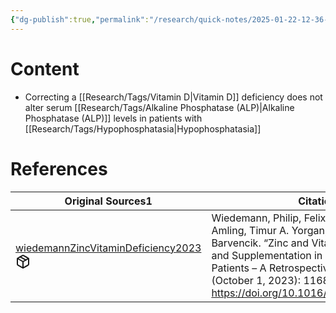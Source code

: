 ```yaml
---
{"dg-publish":true,"permalink":"/research/quick-notes/2025-01-22-12-36-35/","updated":"2025-01-28T19:06:32-05:00"}
---
```


# Content
- Correcting a [[Research/Tags/Vitamin D\|Vitamin D]] deficiency does not alter serum [[Research/Tags/Alkaline Phosphatase (ALP)\|Alkaline Phosphatase (ALP)]] levels in patients with [[Research/Tags/Hypophosphatasia\|Hypophosphatasia]]
# References
<div><table class="dataview table-view-table"><thead class="table-view-thead"><tr class="table-view-tr-header"><th class="table-view-th"><span>Original Sources</span><span class="dataview small-text">1</span></th><th class="table-view-th"><span>Citations</span></th></tr></thead><tbody class="table-view-tbody"><tr><td><span><a data-tooltip-position="top" aria-label="Research/Evidence Sources/wiedemannZincVitaminDeficiency2023.md" data-href="Research/Evidence Sources/wiedemannZincVitaminDeficiency2023.md" href="Research/Evidence Sources/wiedemannZincVitaminDeficiency2023.md" class="internal-link" target="_blank" rel="noopener nofollow" fileclass-name="Research Links">wiedemannZincVitaminDeficiency2023</a><a class="metadata-menu fileclass-icon"><svg xmlns="http://www.w3.org/2000/svg" width="24" height="24" viewBox="0 0 24 24" fill="none" stroke="currentColor" stroke-width="2" stroke-linecap="round" stroke-linejoin="round" class="svg-icon lucide-package"><path d="m7.5 4.27 9 5.15"></path><path d="M21 8a2 2 0 0 0-1-1.73l-7-4a2 2 0 0 0-2 0l-7 4A2 2 0 0 0 3 8v8a2 2 0 0 0 1 1.73l7 4a2 2 0 0 0 2 0l7-4A2 2 0 0 0 21 16Z"></path><path d="m3.3 7 8.7 5 8.7-5"></path><path d="M12 22V12"></path></svg></a></span></td><td><span>Wiedemann, Philip, Felix N. Schmidt, Michael Amling, Timur A. Yorgan, and Florian Barvencik. “Zinc and Vitamin D Deficiency and Supplementation in Hypophosphatasia Patients – A Retrospective Study.” Bone 175 (October 1, 2023): 116849. <a rel="noopener nofollow" class="external-link" href="https://doi.org/10.1016/j.bone.2023.116849" target="_blank">https://doi.org/10.1016/j.bone.2023.116849</a>.</span></td></tr></tbody></table></div>

